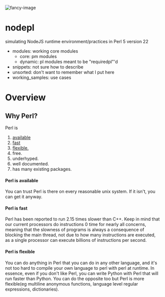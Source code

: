 ![fancy-image](https://raw.githubusercontent.com/dmitrymakhnin/nodepl/master/fancy-image.png)

# nodepl
simulating NodeJS runtime environment/practices in Perl 5 version 22

* modules: working core modules
  * core: pm modules
  * dynamic: pl modules meant to be "requiredpl"'d
* snippets: not sure how to describe
* unsorted: don't want to remember what I put here
* working_samples: use cases

# Overview

## Why Perl?

Perl is 

<ol>
<li><a href="#available">available</a></li>
<li><a href="#fast">fast</a></li>
<li><a href="#flexible">flexible.</a></li>
  <li>free.</li>
  <li>underhyped.</li>
  <li>well documented.</li>
  <li>has many existing packages.</li>
</ol>

#### <a name="available">Perl is available</a>

You can trust Perl is there on every reasonable unix system. If it isn't, you can get it anyway.

#### <a name="fast">Perl is fast</a>

Perl has been reported to run 2.15 times slower than C++. Keep in mind that our current processors
do instructions 0 time for nearly all concerns, meaning that the slowness of programs is always a consequence
of blocking the main thread, not due to how many instructions are executed, as a single processor can execute billions of instructions per second.

#### <a name="flexible">Perl is flexible</a>

You can do anything in Perl that you can do in any other language, and it's not too hard to compile your own language to perl with perl at runtime. In essence, even if you don't like Perl, you can write Python with Perl that will run faster than
Python. You can do the opposite too but Perl is more flexible(eg multiline anonymous functions, language level regular expressions, dictionaries).









